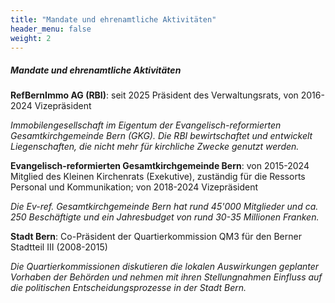 ```yaml
---
title: "Mandate und ehrenamtliche Aktivitäten"
header_menu: false
weight: 2
---
```

##### Mandate und ehrenamtliche Aktivitäten

**RefBernImmo AG (RBI)**: seit 2025 Präsident des Verwaltungsrats, von 2016-2024 Vizepräsident  

*Immobilengesellschaft im Eigentum der Evangelisch-reformierten Gesamtkirchgemeinde Bern (GKG). Die RBI bewirtschaftet und entwickelt Liegenschaften, die nicht mehr für kirchliche Zwecke genutzt werden.*

**Evangelisch-reformierten Gesamtkirchgemeinde Bern**: von 2015-2024 Mitglied des Kleinen Kirchenrats (Exekutive), zuständig für die Ressorts Personal und Kommunikation; von 2018-2024 Vizepräsident

*Die Ev-ref. Gesamtkirchgemeinde Bern hat rund 45'000 Mitglieder und ca. 250 Beschäftigte und ein Jahresbudget von rund 30-35 Millionen Franken.*
 
**Stadt Bern**: Co-Präsident der Quartierkommission QM3 für den Berner Stadtteil III (2008-2015)  

*Die Quartierkommissionen diskutieren die lokalen Auswirkungen geplanter Vorhaben der Behörden und nehmen mit ihren Stellungnahmen Einfluss auf die politischen Entscheidungsprozesse in der Stadt Bern.* 
